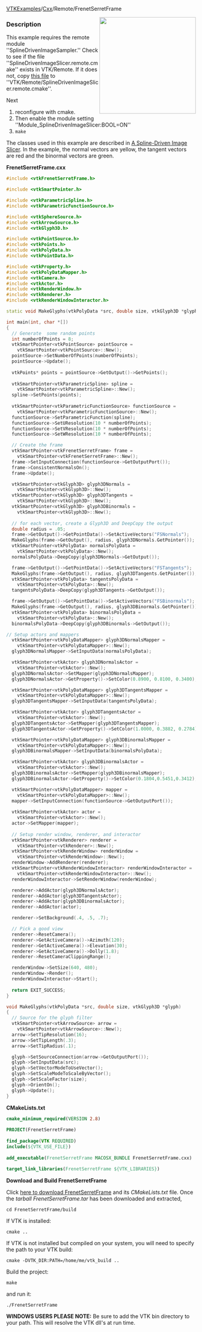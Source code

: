 [VTKExamples](/home/)/[Cxx](/Cxx)/Remote/FrenetSerretFrame

<img align="right" src="https://github.com/lorensen/VTKExamples/blob/gh-pages/Testing/Baseline/Remote/TestFrenetSerretFrame.png?raw=true" width="256" />

### Description
This example requires the remote module ''SplineDrivenImageSampler.'' Check to see if the file ''SplineDrivenImageSlicer.remote.cmake'' exists in VTK/Remote. If it does not, copy [this file](https://gitlab.kitware.com/vtk/vtk/raw/master/Remote/SplineDrivenImageSlicer.remote.cmake) to ''VTK/Remote/SplineDrivenImageSlicer.remote.cmake''.

Next
1. reconfigure with cmake.
2. Then enable the module setting ''Module_SplineDrivenImageSlicer:BOOL=ON''
3. `make`

The classes used in this example are described in [A Spline-Driven Image Slicer](http://www.vtkjournal.org/browse/publication/838). In the example, the normal vectors are yellow, the tangent vectors are red and the binormal vectors are green.

**FrenetSerretFrame.cxx**
```c++
#include <vtkFrenetSerretFrame.h>

#include <vtkSmartPointer.h>

#include <vtkParametricSpline.h>
#include <vtkParametricFunctionSource.h>

#include <vtkSphereSource.h>
#include <vtkArrowSource.h>
#include <vtkGlyph3D.h>

#include <vtkPointSource.h>
#include <vtkPoints.h>
#include <vtkPolyData.h>
#include <vtkPointData.h>

#include <vtkProperty.h>
#include <vtkPolyDataMapper.h>
#include <vtkCamera.h>
#include <vtkActor.h>
#include <vtkRenderWindow.h>
#include <vtkRenderer.h>
#include <vtkRenderWindowInteractor.h>

static void MakeGlyphs(vtkPolyData *src, double size, vtkGlyph3D *glyph);

int main(int, char *[])
{
  // Generate  some random points
  int numberOfPoints = 8;
  vtkSmartPointer<vtkPointSource> pointSource = 
    vtkSmartPointer<vtkPointSource>::New();
  pointSource->SetNumberOfPoints(numberOfPoints);
  pointSource->Update();
  
  vtkPoints* points = pointSource->GetOutput()->GetPoints();
    
  vtkSmartPointer<vtkParametricSpline> spline = 
    vtkSmartPointer<vtkParametricSpline>::New();
  spline->SetPoints(points);
  
  vtkSmartPointer<vtkParametricFunctionSource> functionSource = 
    vtkSmartPointer<vtkParametricFunctionSource>::New();
  functionSource->SetParametricFunction(spline);
  functionSource->SetUResolution(10 * numberOfPoints);
  functionSource->SetVResolution(10 * numberOfPoints);
  functionSource->SetWResolution(10 * numberOfPoints);

  // Create the frame
  vtkSmartPointer<vtkFrenetSerretFrame> frame =
    vtkSmartPointer<vtkFrenetSerretFrame>::New();
  frame->SetInputConnection(functionSource->GetOutputPort());
  frame->ConsistentNormalsOn();
  frame->Update();

  vtkSmartPointer<vtkGlyph3D> glyph3DNormals =
    vtkSmartPointer<vtkGlyph3D>::New();
  vtkSmartPointer<vtkGlyph3D> glyph3DTangents =
    vtkSmartPointer<vtkGlyph3D>::New();
  vtkSmartPointer<vtkGlyph3D> glyph3DBinormals =
    vtkSmartPointer<vtkGlyph3D>::New();
  
  // for each vector, create a Glyph3D and DeepCopy the output
  double radius = .05;
  frame->GetOutput()->GetPointData()->SetActiveVectors("FSNormals");
  MakeGlyphs(frame->GetOutput(), radius, glyph3DNormals.GetPointer());
  vtkSmartPointer<vtkPolyData> normalsPolyData =
    vtkSmartPointer<vtkPolyData>::New();
  normalsPolyData->DeepCopy(glyph3DNormals->GetOutput());

  frame->GetOutput()->GetPointData()->SetActiveVectors("FSTangents");
  MakeGlyphs(frame->GetOutput(), radius, glyph3DTangents.GetPointer());
  vtkSmartPointer<vtkPolyData> tangentsPolyData =
    vtkSmartPointer<vtkPolyData>::New();
  tangentsPolyData->DeepCopy(glyph3DTangents->GetOutput());

  frame->GetOutput()->GetPointData()->SetActiveVectors("FSBinormals");
  MakeGlyphs(frame->GetOutput(), radius, glyph3DBinormals.GetPointer());
  vtkSmartPointer<vtkPolyData> binormalsPolyData =
    vtkSmartPointer<vtkPolyData>::New();
  binormalsPolyData->DeepCopy(glyph3DBinormals->GetOutput());

// Setup actors and mappers
  vtkSmartPointer<vtkPolyDataMapper> glyph3DNormalsMapper =
    vtkSmartPointer<vtkPolyDataMapper>::New();
  glyph3DNormalsMapper->SetInputData(normalsPolyData);

  vtkSmartPointer<vtkActor> glyph3DNormalsActor =
    vtkSmartPointer<vtkActor>::New();
  glyph3DNormalsActor->SetMapper(glyph3DNormalsMapper);
  glyph3DNormalsActor->GetProperty()->SetColor(0.8900, 0.8100, 0.3400);

  vtkSmartPointer<vtkPolyDataMapper> glyph3DTangentsMapper =
    vtkSmartPointer<vtkPolyDataMapper>::New();
  glyph3DTangentsMapper->SetInputData(tangentsPolyData);

  vtkSmartPointer<vtkActor> glyph3DTangentsActor =
    vtkSmartPointer<vtkActor>::New();
  glyph3DTangentsActor->SetMapper(glyph3DTangentsMapper);
  glyph3DTangentsActor->GetProperty()->SetColor(1.0000, 0.3882, 0.2784);

  vtkSmartPointer<vtkPolyDataMapper> glyph3DBinormalsMapper =
    vtkSmartPointer<vtkPolyDataMapper>::New();
  glyph3DBinormalsMapper->SetInputData(binormalsPolyData);

  vtkSmartPointer<vtkActor> glyph3DBinormalsActor =
    vtkSmartPointer<vtkActor>::New();
  glyph3DBinormalsActor->SetMapper(glyph3DBinormalsMapper);
  glyph3DBinormalsActor->GetProperty()->SetColor(0.1804,0.5451,0.3412);

  vtkSmartPointer<vtkPolyDataMapper> mapper = 
    vtkSmartPointer<vtkPolyDataMapper>::New();
  mapper->SetInputConnection(functionSource->GetOutputPort());
  
  vtkSmartPointer<vtkActor> actor = 
    vtkSmartPointer<vtkActor>::New();
  actor->SetMapper(mapper);
  
  // Setup render window, renderer, and interactor
  vtkSmartPointer<vtkRenderer> renderer = 
    vtkSmartPointer<vtkRenderer>::New();
  vtkSmartPointer<vtkRenderWindow> renderWindow = 
    vtkSmartPointer<vtkRenderWindow>::New();
  renderWindow->AddRenderer(renderer);
  vtkSmartPointer<vtkRenderWindowInteractor> renderWindowInteractor = 
    vtkSmartPointer<vtkRenderWindowInteractor>::New();
  renderWindowInteractor->SetRenderWindow(renderWindow);

  renderer->AddActor(glyph3DNormalsActor);
  renderer->AddActor(glyph3DTangentsActor);
  renderer->AddActor(glyph3DBinormalsActor);
  renderer->AddActor(actor);

  renderer->SetBackground(.4, .5, .7);

  // Pick a good view
  renderer->ResetCamera();
  renderer->GetActiveCamera()->Azimuth(120);
  renderer->GetActiveCamera()->Elevation(30);
  renderer->GetActiveCamera()->Dolly(1.8);
  renderer->ResetCameraClippingRange();

  renderWindow->SetSize(640, 480);
  renderWindow->Render();
  renderWindowInteractor->Start();
  
  return EXIT_SUCCESS;
}

void MakeGlyphs(vtkPolyData *src, double size, vtkGlyph3D *glyph)
{
  // Source for the glyph filter
  vtkSmartPointer<vtkArrowSource> arrow =
    vtkSmartPointer<vtkArrowSource>::New();
  arrow->SetTipResolution(16);
  arrow->SetTipLength(.3);
  arrow->SetTipRadius(.1);

  glyph->SetSourceConnection(arrow->GetOutputPort());
  glyph->SetInputData(src);
  glyph->SetVectorModeToUseVector();
  glyph->SetScaleModeToScaleByVector();
  glyph->SetScaleFactor(size);
  glyph->OrientOn();
  glyph->Update();
}
```
**CMakeLists.txt**
```cmake
cmake_minimum_required(VERSION 2.8)
 
PROJECT(FrenetSerretFrame)
 
find_package(VTK REQUIRED)
include(${VTK_USE_FILE})
 
add_executable(FrenetSerretFrame MACOSX_BUNDLE FrenetSerretFrame.cxx)
 
target_link_libraries(FrenetSerretFrame ${VTK_LIBRARIES})
```

**Download and Build FrenetSerretFrame**

Click [here to download FrenetSerretFrame](https://github.com/lorensen/VTKWikiExamplesTarballs/raw/master/FrenetSerretFrame.tar) and its *CMakeLists.txt* file.
Once the *tarball FrenetSerretFrame.tar* has been downloaded and extracted,
```
cd FrenetSerretFrame/build 
```
If VTK is installed:
```
cmake ..
```
If VTK is not installed but compiled on your system, you will need to specify the path to your VTK build:
```
cmake -DVTK_DIR:PATH=/home/me/vtk_build ..
```
Build the project:
```
make
```
and run it:
```
./FrenetSerretFrame
```
**WINDOWS USERS PLEASE NOTE:** Be sure to add the VTK bin directory to your path. This will resolve the VTK dll's at run time.

